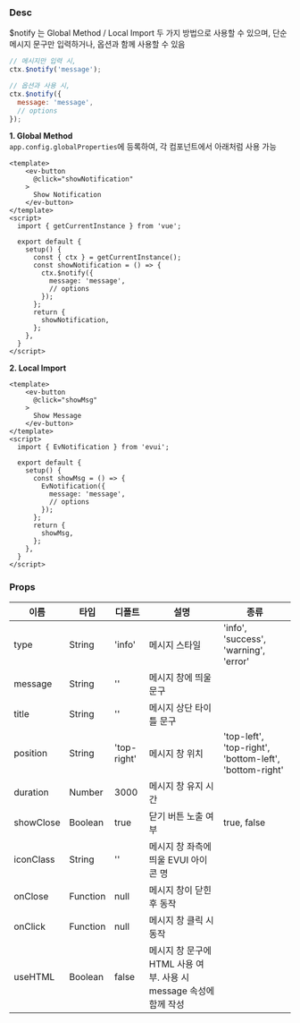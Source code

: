 ### Desc
$notify 는 Global Method / Local Import 두 가지 방법으로 사용할 수 있으며, 단순 메시지 문구만 입력하거나, 옵션과 함께 사용할 수 있음
```js
// 메시지만 입력 시,
ctx.$notify('message');

// 옵션과 사용 시,
ctx.$notify({
  message: 'message',
  // options
});
```

**1. Global Method**  
`app.config.globalProperties`에 등록하여, 각 컴포넌트에서 아래처럼 사용 가능 
```vue
<template>
    <ev-button
      @click="showNotification"
    >
      Show Notification
    </ev-button>
</template>
<script>
  import { getCurrentInstance } from 'vue';

  export default {
    setup() {
      const { ctx } = getCurrentInstance();
      const showNotification = () => {
        ctx.$notify({
          message: 'message',
          // options
        });
      };
      return {
        showNotification,
      };
    },
  }
</script>
```

**2. Local Import**  

```vue
<template>
    <ev-button
      @click="showMsg"
    >
      Show Message
    </ev-button>
</template>
<script>
  import { EvNotification } from 'evui';
  
  export default {
    setup() {
      const showMsg = () => {
        EvNotification({
          message: 'message',
          // options
        });
      };
      return {
        showMsg,
      };
    },
  }
</script>
```

### Props

| 이름 | 타입 | 디폴트 | 설명 | 종류 |
| --- | ---- | ----- | ---- | --- |
| type | String | 'info' | 메시지 스타일 | 'info', 'success', 'warning', 'error' |
| message | String | '' | 메시지 창에 띄울 문구 | |
| title | String | '' | 메시지 상단 타이틀 문구 | |
| position | String | 'top-right' | 메시지 창 위치 | 'top-left', 'top-right', 'bottom-left', 'bottom-right' |
| duration | Number | 3000 | 메시지 창 유지 시간 | |
| showClose | Boolean | true | 닫기 버튼 노출 여부 | true, false |
| iconClass | String | '' | 메시지 창 좌측에 띄울 EVUI 아이콘 명 | |
| onClose | Function | null | 메시지 창이 닫힌 후 동작 | |
| onClick | Function | null | 메시지 창 클릭 시 동작 | |
| useHTML | Boolean | false | 메시지 창 문구에 HTML 사용 여부. 사용 시 message 속성에 함께 작성 | |
